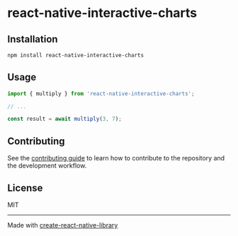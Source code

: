 # react-native-interactive-charts



## Installation

```sh
npm install react-native-interactive-charts
```

## Usage

```js
import { multiply } from 'react-native-interactive-charts';

// ...

const result = await multiply(3, 7);
```

## Contributing

See the [contributing guide](CONTRIBUTING.md) to learn how to contribute to the repository and the development workflow.

## License

MIT

---

Made with [create-react-native-library](https://github.com/callstack/react-native-builder-bob)
